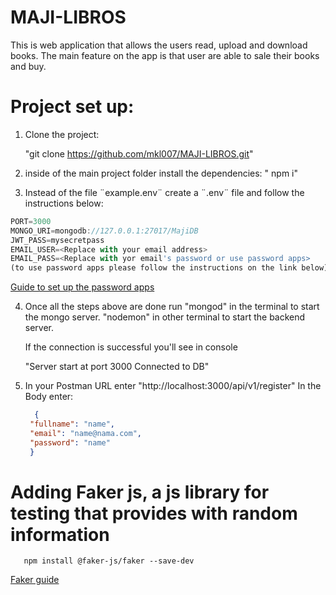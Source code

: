 # MAJI-LIBROS

This is web application that allows the users read, upload and download books. The main feature on the app is that user are able to sale their books and buy.

# Project set up:

1. Clone the project:

   "git clone https://github.com/mkl007/MAJI-LIBROS.git"

2. inside of the main project folder install the dependencies:
   " npm i"

3. Instead of the file ¨example.env¨ create a ¨.env¨ file and follow the instructions below:

```javascript
PORT=3000
MONGO_URI=mongodb://127.0.0.1:27017/MajiDB
JWT_PASS=mysecretpass
EMAIL_USER=<Replace with your email address>
EMAIL_PASS=<Replace with yor email's password or use password apps>
(to use password apps please follow the instructions on the link below)

```

[Guide to set up the password apps](https://www.google.com/search?sca_esv=1c3e42585d6876e1&sxsrf=ACQVn0_2ol-bUtx_xKMTkNcEKpvsN2RpcQ:1705968816918&q=contrase%C3%B1as+de+aplicaciones+gmail&tbm=vid&source=lnms&sa=X&ved=2ahUKEwjz-NCKnfKDAxUbRDABHaiyDMQQ0pQJegQICxAB&biw=1517&bih=674&dpr=0.9#fpstate=ive&vld=cid:91cd5943,vid:u3YIHs1Rx78,st:0)

4. Once all the steps above are done run
    "mongod" in the terminal to start the mongo server.
    "nodemon" in other terminal to start the backend server.

    If the connection is successful you'll see in console

    "Server start at port 3000
    Connected to DB"

5. In your Postman URL enter "http://localhost:3000/api/v1/register"
   In the Body enter:
   ```json
     {
    "fullname": "name",
    "email": "name@nama.com",
    "password": "name"
    }
   ```
 # Adding Faker js, a js library for testing that provides with random information

```shell 
   npm install @faker-js/faker --save-dev
```

[Faker guide](https://fakerjs.dev/guide/)

         